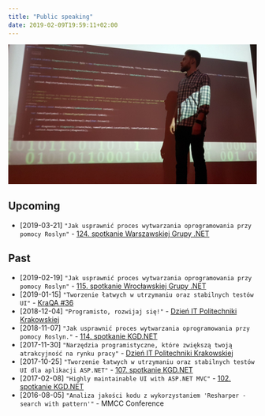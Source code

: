 ```yaml
---
title: "Public speaking"
date: 2019-02-09T19:59:11+02:00
---
```


![](performance1.jpg)

## Upcoming
- [2019-03-21] `"Jak usprawnić proces wytwarzania oprogramowania przy pomocy Roslyn"` - [124. spotkanie Warszawskiej Grupy .NET](https://www.meetup.com/WG-NET/)

## Past

- [2019-02-19] `"Jak usprawnić proces wytwarzania oprogramowania przy pomocy Roslyn"` - [115. spotkanie Wrocławskiej Grupy .NET](https://www.meetup.com/wrocnet/events/258708692/)
- [2019-01-15] `"Tworzenie łatwych w utrzymaniu oraz stabilnych testów UI"` - [KraQA #36](https://www.meetup.com/KraQA-pl/events/257856474/)
- [2018-12-04] `"Programisto, rozwijaj się!"` - [Dzień IT Politechniki Krakowskiej](https://itad-pk.github.io/)
- [2018-11-07] `"Jak usprawnić proces wytwarzania oprogramowania przy pomocy Roslyn."` - [114. spotkanie KGD.NET](https://www.meetup.com/KGD-NET/events/255950857/)
- [2017-11-30] `"Narzędzia programistyczne, które zwiększą twoją atrakcyjność na rynku pracy"` -  [Dzień IT Politechniki Krakowskiej](https://www.facebook.com/events/1340555766053134)
- [2017-10-25] `"Tworzenie łatwych w utrzymaniu oraz stabilnych testów UI dla aplikacji ASP.NET"` - [107. spotkanie KGD.NET](https://www.meetup.com/KGD-NET/events/244290559/)
- [2017-02-08] `"Highly maintainable UI with ASP.NET MVC"` - [102. spotkanie KGD.NET](https://www.meetup.com/KGD-NET/events/237039189/)
- [2016-08-05] `"Analiza jakości kodu z wykorzystaniem 'Resharper - search with pattern'"` - MMCC Conference